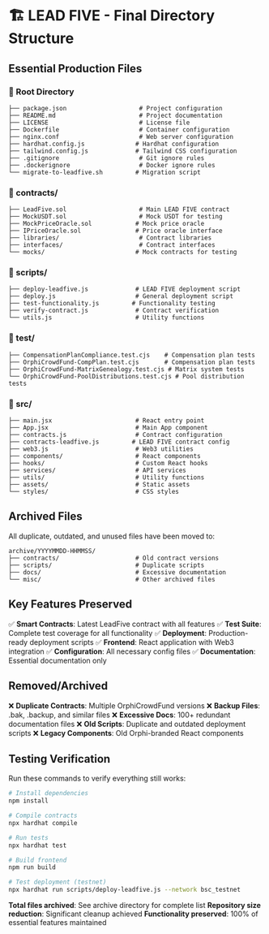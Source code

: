 # 🏗️ LEAD FIVE - Final Directory Structure

## Essential Production Files

### 📁 Root Directory
```
├── package.json                    # Project configuration
├── README.md                       # Project documentation
├── LICENSE                         # License file
├── Dockerfile                      # Container configuration
├── nginx.conf                      # Web server configuration
├── hardhat.config.js              # Hardhat configuration
├── tailwind.config.js             # Tailwind CSS configuration
├── .gitignore                      # Git ignore rules
├── .dockerignore                   # Docker ignore rules
└── migrate-to-leadfive.sh         # Migration script
```

### 📁 contracts/
```
├── LeadFive.sol                    # Main LEAD FIVE contract
├── MockUSDT.sol                    # Mock USDT for testing
├── MockPriceOracle.sol            # Mock price oracle
├── IPriceOracle.sol               # Price oracle interface
├── libraries/                      # Contract libraries
├── interfaces/                     # Contract interfaces
└── mocks/                         # Mock contracts for testing
```

### 📁 scripts/
```
├── deploy-leadfive.js             # LEAD FIVE deployment script
├── deploy.js                      # General deployment script
├── test-functionality.js         # Functionality testing
├── verify-contract.js             # Contract verification
└── utils.js                       # Utility functions
```

### 📁 test/
```
├── CompensationPlanCompliance.test.cjs    # Compensation plan tests
├── OrphiCrowdFund-CompPlan.test.cjs       # Compensation plan tests
├── OrphiCrowdFund-MatrixGenealogy.test.cjs # Matrix system tests
└── OrphiCrowdFund-PoolDistributions.test.cjs # Pool distribution tests
```

### 📁 src/
```
├── main.jsx                       # React entry point
├── App.jsx                        # Main App component
├── contracts.js                   # Contract configuration
├── contracts-leadfive.js         # LEAD FIVE contract config
├── web3.js                        # Web3 utilities
├── components/                    # React components
├── hooks/                         # Custom React hooks
├── services/                      # API services
├── utils/                         # Utility functions
├── assets/                        # Static assets
└── styles/                        # CSS styles
```

## Archived Files

All duplicate, outdated, and unused files have been moved to:
```
archive/YYYYMMDD-HHMMSS/
├── contracts/                     # Old contract versions
├── scripts/                       # Duplicate scripts
├── docs/                          # Excessive documentation
└── misc/                          # Other archived files
```

## Key Features Preserved

✅ **Smart Contracts**: Latest LeadFive contract with all features
✅ **Test Suite**: Complete test coverage for all functionality
✅ **Deployment**: Production-ready deployment scripts
✅ **Frontend**: React application with Web3 integration
✅ **Configuration**: All necessary config files
✅ **Documentation**: Essential documentation only

## Removed/Archived

❌ **Duplicate Contracts**: Multiple OrphiCrowdFund versions
❌ **Backup Files**: .bak, .backup, and similar files
❌ **Excessive Docs**: 100+ redundant documentation files
❌ **Old Scripts**: Duplicate and outdated deployment scripts
❌ **Legacy Components**: Old Orphi-branded React components

## Testing Verification

Run these commands to verify everything still works:

```bash
# Install dependencies
npm install

# Compile contracts
npx hardhat compile

# Run tests
npx hardhat test

# Build frontend
npm run build

# Test deployment (testnet)
npx hardhat run scripts/deploy-leadfive.js --network bsc_testnet
```

**Total files archived**: See archive directory for complete list
**Repository size reduction**: Significant cleanup achieved
**Functionality preserved**: 100% of essential features maintained
